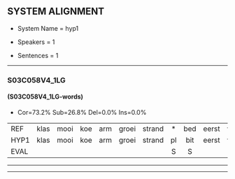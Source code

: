 
## SYSTEM ALIGNMENT

- System Name = hyp1

- Speakers = 1

- Sentences = 1

---

### S03C058V4_1LG

#### (S03C058V4_1LG-words)

- Cor=73.2%	Sub=26.8%	Del=0.0%	Ins=0.0%

|  |  |  |  |  |  |  |  |  |  |  |  |  |  |  |  |  |  |  |  |  |  |  |  |  |  |  |  |  |  |  |  |  |  |  |  |  |  |  |  |  |  |
|:--- |:---:|:---:|:---:|:---:|:---:|:---:|:---:|:---:|:---:|:---:|:---:|:---:|:---:|:---:|:---:|:---:|:---:|:---:|:---:|:---:|:---:|:---:|:---:|:---:|:---:|:---:|:---:|:---:|:---:|:---:|:---:|:---:|:---:|:---:|:---:|:---:|:---:|:---:|:---:|:---:|:---:|
| REF | klas | mooi | koe | arm | groei | strand | * | bed | eerst | voor | draai | sjaal | herfst | duur | straat | leeuw | clown | hoek | krant | hout | vriend | gauw | chips | groen | feest | reis | jas | huis | paard | vijf | muts | nieuw | kind | bang | oog | zacht | schoen | plas | neus | knoop | plank |
| HYP1 | klas | mooi | koe | arm | groei | strand | pl | bit | eerst | voor | draai | sjaal | herfst | duur | straat | leeuw | kloon | hook | krant | hout | vriend | gel | chips | groen | feest | rs | jas | hui | paart | vijf | mut | nel | kind | bang | oog | zacht | schoen | plas | neus | knoop | plang |
| EVAL |  |  |  |  |  |  | S | S |  |  |  |  |  |  |  |  | S | S |  |  |  | S |  |  |  | S |  | S | S |  | S | S |  |  |  |  |  |  |  |  | S |
---

---
